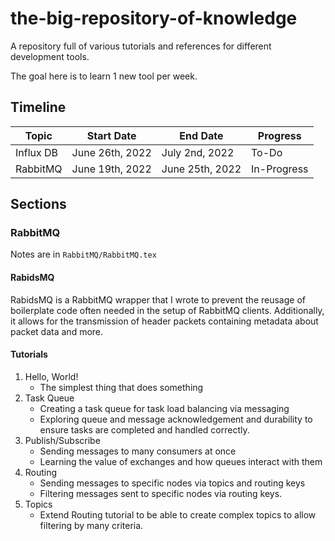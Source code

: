 # the-big-repository-of-knowledge
A repository full of various tutorials and references for different development tools.

The goal here is to learn 1 new tool per week. 

## Timeline
|   Topic   |    Start Date    |    End Date     |   Progress   |
| --------- | ---------------- | --------------- | ------------ |
| Influx DB | June 26th, 2022  | July 2nd, 2022  |     To-Do    |
| RabbitMQ  | June 19th, 2022  | June 25th, 2022 |  In-Progress |

## Sections

### RabbitMQ

Notes are in `RabbitMQ/RabbitMQ.tex`

#### RabidsMQ

RabidsMQ is a RabbitMQ wrapper that I wrote to prevent the reusage of boilerplate code often needed in the setup of RabbitMQ clients. Additionally, it allows for the transmission of header packets containing metadata about packet data and more.

#### Tutorials
1. Hello, World!
    - The simplest thing that does something
2. Task Queue
    - Creating a task queue for task load balancing via messaging
    - Exploring queue and message acknowledgement and durability to ensure tasks are completed and handled correctly.
3. Publish/Subscribe
    - Sending messages to many consumers at once
    - Learning the value of exchanges and how queues interact with them
4. Routing
    - Sending messages to specific nodes via topics and routing keys
    - Filtering messages sent to specific nodes via routing keys.
5. Topics
    - Extend Routing tutorial to be able to create complex topics to allow filtering by many criteria.
